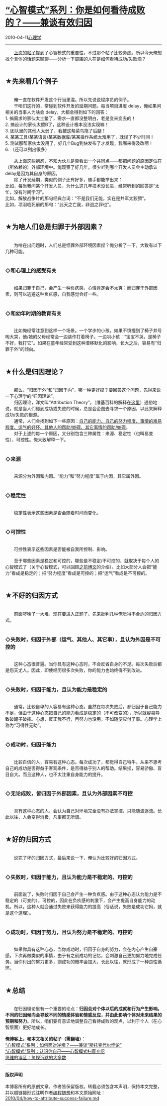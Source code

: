 <!DOCTYPE html>
<html xmlns="http://www.w3.org/1999/xhtml" xml:lang="zh-CN">
<head>
<meta http-equiv="Content-Type" content="text/html; charset=utf-8" />
<meta name="generator" content="Python script by program.think@gmail.com" />
<meta name="provider" content="program-think.blogspot.com" />
<link type="text/css" rel="stylesheet" href="../../css/program-think.css" />
<title>“心智模式”系列：你是如何看待成败的？——兼谈有效归因 - 编程随想的博客</title>
</head>
<body>
<div id="main" style="width:100%;">
<h1><a href="../../index.md" title="回到首页">“心智模式”系列：你是如何看待成败的？——兼谈有效归因</a></h1>
<div class="post-info"><span class="date-header">2010-04-11</span><a href="../../tags/E5BF83E79086E5ADA6.md" class="tag">心理学</a> </div>
<hr>
<div class="post">
&#12288;&#12288;<a href="../../2010/02/about-mental-model.md" target="_blank">上次的帖子</a>提到了心智模式的重要性，不过那个帖子比较务虚。所以今天俺想找个具体的话题来聊聊——分析一下周围的人在是如何看待成功/失败滴？<!--program-think--><br /><br /><h2>★先来看几个例子</h2><br />&#12288;&#12288;俺一直在软件开发这个行当里混。所以先说说程序员的例子。<br />&#12288;&#12288;干咱们这行的，常碰到软件开发的延期问题。每当项目进度 delay，俺如果问相关的当事人为啥会 delay，大都会得到如下的回答：<br />1. 搞需求的家伙太土鳖了，需求一直都没整明白，老是变来变去的！<br />2. 搞设计的家伙太傻B了，这种设计根本没法实现嘛！<br />3. 团队里的其他人太弱了，我被这帮菜鸟拖了后腿！<br />4. 某某工具/某某语言/某某数据库/某某操作系统太难用了，耽误了不少时间！<br />5. 测试那帮家伙太没用了，好几个Bug到快发布了才发现，我哪来得及改啊！<br />6. （还可以列出很多）<br /><br />&#12288;&#12288;从上面这些抱怨，不知大伙儿是否看出一个共同点——都把问题的原因定位在（所依赖的）外部环境中。俺观察了好几年，很少听到哪个开发人员会主动承认delay是因为其自身的原因。<br />&#12288;&#12288;除了开发延期，类似的例子还有好多，随手都能举出来：<br />比如，每当我问某个开发人员，为什么这几年技术没长进，经常听到的回答是“太忙，没有时间学习”。<br />比如，解放战争片的那句经典台词：“不是我们无能，实在是共军太狡猾”。<br />比如，项羽临死前的那句：“此天之亡我，非战之罪也”。<br /><br /><h2>★为啥人们总是归罪于外部因素？</h2><br />&#12288;&#12288;为啥在出问题时，人们总是怪罪外部环境因素捏？俺分析了一下，大致有以下几种可能。<br /><br /><h3>◇和心理上的感受有关</h3><br />&#12288;&#12288;如果归罪于自己，会产生一种负疚感，心情肯定会不太爽；而归罪于外部因素，则可以逃避这种负疚感，自我感觉会好一些。<br /><br /><h3>◇和幼年时期的教育有关</h3><br />&#12288;&#12288;比如俺经常注意到这样一个场景。一个学步的小孩，如果不慎撞到了椅子并号啕大哭，他/她的父母经常会一边装作打着椅子，一边哄小孩：“宝宝不哭，是椅子不好，我打它”。如果在童年经常受到这种潜移默化的影响，长大之后，容易有“归罪于外”的倾向。<br /><br /><h2>★什么是归因理论？</h2><br />&#12288;&#12288;那么，“归因于外”和“归因于内”，哪一种更好捏？要回答这个问题，先得来说一下心理学的“归因理论”。<br />&#12288;&#12288;归因理论，洋文叫“Attribution Theory”。（维基百科的解释在<a href="http://en.wikipedia.org/wiki/Attribution_theory" target="_blank" rel="nofollow">这里</a>）通俗地说，就是当人们碰到成功或失败的时候，总是会企图去寻求一个原因，以此来解释成功/失败的根源。<br />&#12288;&#12288;通常，人们会找到如下一些原因：<u>自己的能力、自己的努力程度、事情的难易程度、运气的好坏、其他人的帮助/妨碍、其它事情的帮助/妨碍</u>。<br />&#12288;&#12288;对于上述的每一个原因，又分别包含三种属性：来源、稳定性（也叫易变性）、可控性。俺大致解释一下。<br /><br /><h3>◇来源</h3><br />&#12288;&#12288;来源分为外因和内因。“能力”和“努力程度”属于内因，其它属外因。<br /><br /><h3>◇稳定性</h3><br />&#12288;&#12288;稳定性表示这些因素是否会随着时间而变化。<br /><br /><h3>◇可控性</h3><br />&#12288;&#12288;可控性表示这些因素是否能被自我所控制、影响。<br /><br />&#12288;&#12288;至于哪些因素是稳定和可控的，哪些是不稳定/不可控的，就取决于每个人的心智模式了（关于心智模式，可以回顾<a href="../../2010/02/about-mental-model.md">之前博文</a>的介绍）。比如大部分人会把“能力”看成是稳定的；把“努力程度”看成是可控的；把“运气”看成是不可控的。<br /><br /><h2>★不好的归因方式</h2><br />&#12288;&#12288;前面啰嗦了一大堆，现在要进入正题了。先来批判几种俺觉得不合适的归因方式。<br /><br /><h3>◇失败时，归因于外部（运气、其他人、其它事），且认为外因是不可控的</h3><br />&#12288;&#12288;这种心态很普遍。当你具有这种心态时，不会反省自身的不足。每次失败后都是怨天尤人。因此，即使经历很多次失败，你的能力也始终得不到改进。<br /><br /><h3>◇失败时，归因于能力，且认为能力是稳定的</h3><br />&#12288;&#12288;通常，比较自卑的人容易有这种心态。虽然在每次失败后，都归因于自己能力不足，但由于这种心态把自己的能力看成是稳定的（不可改变的），所以就容易导致破罐子破摔。心想，反正我不行，再努力也没用，不如随便应付了事。心理学上称为“习得性无助”。<br /><br /><h3>◇成功时，归因于能力</h3><br />&#12288;&#12288;比较自信的人，容易有这种心态。每次成功了，都觉得自己特牛。从来不思考自己的成功是否得益于客观条件，是否得益于别人的帮助。结果捏，容易骄傲、盲目自大。而且这种人，也不太注重自身能力的提升。<br /><br /><h3>◇无论成败，皆归因于外部因素，且认为外部因素不可控</h3><br />&#12288;&#12288;具有这种心态的人，会认为自己对环境完全没有办法掌控，只能随波逐流。长此以往，人会变得消极，凡事都无所谓。<br /><br /><h2>★好的归因方式</h2><br />&#12288;&#12288;说完了坏的归因方式，最后来说一下，俺认为比较好的归因方式。<br /><br /><h3>◇失败时，归因于能力，且认为能力是不稳定的、可控的</h3><br />&#12288;&#12288;前面说了，失败时归因于自己会产生一种负疚感。由于这种心态认为能力是不稳定的（可变的），可控的，因此在负疚感的刺激下，会产生提高自身能力的动机。所以，这种人就会通过失败来获得能力的提高（俗话说，失败是成功它妈，就是这个道理）。<br /><br /><h3>◇成功时，归因于努力，且认为努力是不稳定的、可控的</h3><br />&#12288;&#12288;如果你具有这种心态，当你成功时，归因于自身的努力，会在内心产生自豪感。下次再做类似的事情，由于有之前成功的记忆，会刺激自己更加努力地完成任务。当你付出的努力更多，则成功的概率会加大，长此以往，就形成了一种良性循环。<br /><br /><h2>★总结</h2><br />&#12288;&#12288;在归因理论里有一个重要的论点：<b>归因会对个体以后的成就和行为产生影响。不同的归因倾向会导致不同的情感体验和情感反应，并由此影响个体对未来结果的预期和努力</b>。所以，咱们要有意识地调整自己看待成败的观点，以利于个人（在心智层面）更好地成长。<br /><br /><b>俺博客上，和本文相关的帖子（需翻墙）</b>：<br /><a href="../../2012/01/stockdale-paradox.md">“心智模式”系列：如何面对逆境？——兼谈“斯托克代尔悖论”</a><br /><a href="../../2010/02/about-mental-model.md">“心智模式”系列：认识你自己——心智模式扫盲介绍</a><br /><a href="../../2010/07/silent-proof.md">思维的误区：忽视沉默的大多数</a><div class="blogger-post-footer">
</div>
<hr>
<div class="copyright">
<h4>版权声明</h4>
本博客所有的原创文章，作者皆保留版权。转载必须包含本声明，保持本文完整，并以超链接形式注明作者<a href="mailto:program.think@gmail.com">编程随想</a>和本文原始网址：<br>
<a href="2010/04/how-to-attribute-success-failure.md">2010/04/how-to-attribute-success-failure.md</a>
</div>
</div>
</body>
</html>
